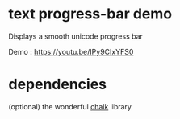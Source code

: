 text progress-bar demo
=====
Displays a smooth unicode progress bar

Demo : https://youtu.be/IPy9CIxYFS0

dependencies
=====
(optional) the wonderful [chalk](https://github.com/chalk/chalk) library
